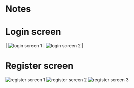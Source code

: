 Notes
=============

# Login screen

| ![login screen 1](https://github.com/tynkovski/ComposeNotes/blob/master/img/login_1.jpg) | ![login screen 2](https://github.com/tynkovski/ComposeNotes/blob/master/img/login_2.jpg) |

# Register screen

![register screen 1](https://github.com/tynkovski/ComposeNotes/blob/master/img/register_1.jpg)
![register screen 2](https://github.com/tynkovski/ComposeNotes/blob/master/img/register_2.jpg)
![register screen 3](https://github.com/tynkovski/ComposeNotes/blob/master/img/register_3.jpg)